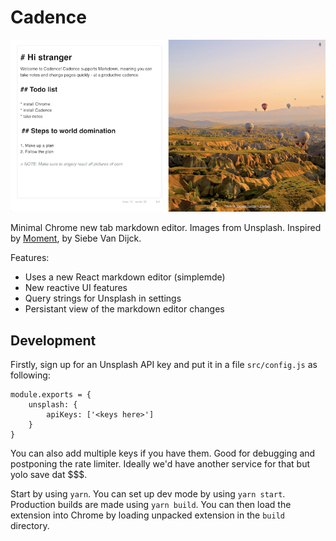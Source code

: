 # Cadence

![cadence](cadence.png)

Minimal Chrome new tab markdown editor. Images from Unsplash. Inspired by [Moment](https://github.com/siebevd/Moment), by Siebe Van Dijck. 

Features:
* Uses a new React markdown editor (simplemde)
* New reactive UI features
* Query strings for Unsplash in settings
* Persistant view of the markdown editor changes

## Development

Firstly, sign up for an Unsplash API key and put it in a file `src/config.js` as following: 

```
module.exports = {
	unsplash: {
		apiKeys: ['<keys here>']
	}
}
```

You can also add multiple keys if you have them. Good for debugging and postponing the rate limiter. Ideally we'd have another service for that but yolo save dat $$$.

Start by using `yarn`. You can set up dev mode by using `yarn start`. Production builds are made using `yarn build`. You can then load the extension into Chrome by loading unpacked extension in the `build` directory.